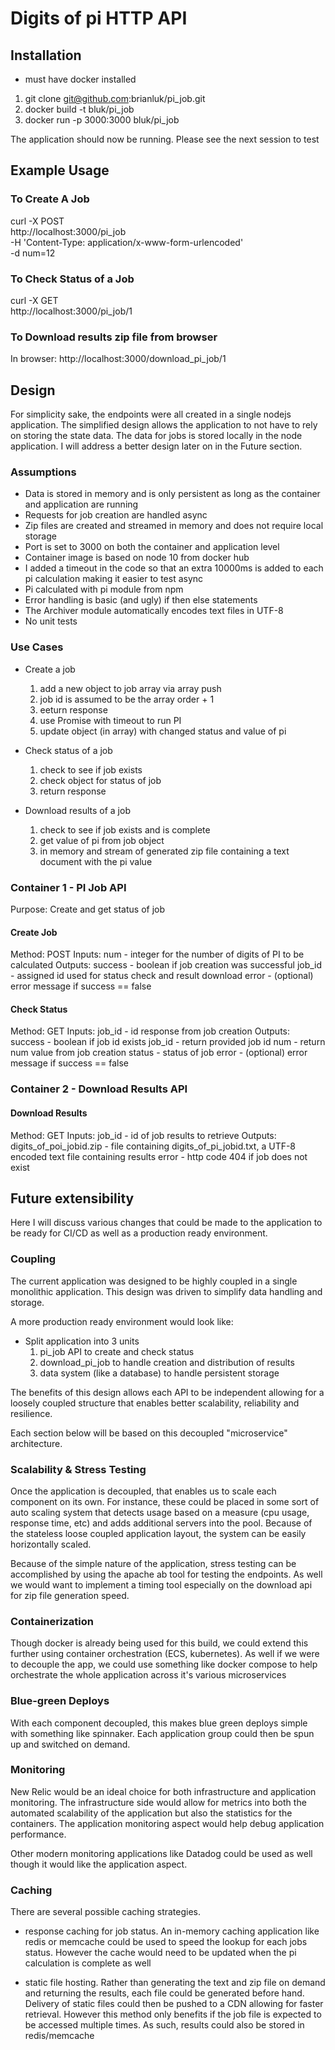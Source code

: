 # Digits of pi HTTP API

## Installation
- must have docker installed

1. git clone git@github.com:brianluk/pi_job.git
2. docker build -t bluk/pi_job
3. docker run -p 3000:3000 bluk/pi_job

The application should now be running. Please see the next session to test

## Example Usage
### To Create A Job
curl -X POST \
  http://localhost:3000/pi_job \
  -H 'Content-Type: application/x-www-form-urlencoded' \
  -d num=12
### To Check Status of a Job
curl -X GET \
  http://localhost:3000/pi_job/1
### To Download results zip file from browser
In browser: http://localhost:3000/download_pi_job/1

## Design
For simplicity sake, the endpoints were all created in a single nodejs application. The simplified design allows the application to not have to rely on storing the state data. The data for jobs is stored locally in the node application. I will address a better design later on in the Future section.

### Assumptions
- Data is stored in memory and is only persistent as long as the container and application are running
- Requests for job creation are handled async
- Zip files are created and streamed in memory and does not require local storage
- Port is set to 3000 on both the container and application level
- Container image is based on node 10 from docker hub
- I added a timeout in the code so that an extra 10000ms is added to each pi calculation making it easier to test async
- Pi calculated with pi module from npm
- Error handling is basic (and ugly) if then else statements
- The Archiver module automatically encodes text files in UTF-8
- No unit tests

### Use Cases
* Create a job
  1. add a new object to job array via array push
  2. job id is assumed to be the array order + 1
  3. eeturn response
  4. use Promise with timeout to run PI
  5. update object (in array) with changed status and value of pi

* Check status of a job
  1. check to see if job exists
  2. check object for status of job
  3. return response

* Download results of a job
  1. check to see if job exists and is complete
  2. get value of pi from job object
  3. in memory and stream of generated zip file containing a text document with the pi value

### Container 1 - PI Job API
Purpose: Create and get status of job

#### Create Job
Method:  POST
Inputs:  num - integer for the number of digits of PI to be calculated
Outputs: success - boolean if job creation was successful
         job_id - assigned id used for status check and result download
         error - (optional) error message if success == false

#### Check Status
Method:  GET
Inputs:  job_id - id response from job creation
Outputs: success - boolean if job id exists
	 job_id - return provided job id
	 num - return num value from job creation
	 status - status of job
	 error - (optional) error message if success == false

### Container 2 - Download Results API
#### Download Results
Method:  GET
Inputs:	 job_id - id of job results to retrieve
Outputs: digits_of_poi_jobid.zip - file containing digits_of_pi_jobid.txt, a UTF-8 encoded text file containing results
	 error - http code 404 if job does not exist

## Future extensibility

Here I will discuss various changes that could be made to the application to be ready for CI/CD as well as a production ready environment.

### Coupling
The current application was designed to be highly coupled in a single monolithic application. This design was driven to simplify data handling and storage.

A more production ready environment would look like:
* Split application into 3 units
  1. pi_job API to create and check status
  2. download_pi_job to handle creation and distribution of results
  3. data system (like a database) to handle persistent storage

The benefits of this design allows each API to be independent allowing for a loosely coupled structure that enables better scalability, reliability and resilience.

Each section below will be based on this decoupled "microservice" architecture.

### Scalability & Stress Testing
Once the application is decoupled, that enables us to scale each component on its own. For instance, these could be placed in some sort of auto scaling system that detects usage based on a measure (cpu usage, response time, etc) and adds additional servers into the pool. Because of the stateless loose coupled application layout, the system can be easily horizontally scaled.

Because of the simple nature of the application, stress testing can be accomplished by using the apache ab tool for testing the endpoints. As well we would want to implement a timing tool especially on the download api for zip file generation speed.

### Containerization
Though docker is already being used for this build, we could extend this further using container orchestration (ECS, kubernetes). As well if we were to decouple the app, we could use something like docker compose to help orchestrate the whole application across it's various microservices

### Blue-green Deploys
With each component decoupled, this makes blue green deploys simple with something like spinnaker. Each application group could then be spun up and switched on demand.

### Monitoring
New Relic would be an ideal choice for both infrastructure and application monitoring. The infrastructure side would allow for metrics into both the automated scalability of the application but also the statistics for the containers. The application monitoring aspect would help debug application performance.

Other modern monitoring applications like Datadog could be used as well though it would like the application aspect.

### Caching
There are several possible caching strategies.
* response caching for job status. An in-memory caching application like redis or memcache could be used to speed the lookup for each jobs status. However the cache would need to be updated when the pi calculation is complete as well

* static file hosting. Rather than generating the text and zip file on demand and returning the results, each file could be generated before hand. Delivery of static files could then be pushed to a CDN allowing for faster retrieval. However this method only benefits if the job file is expected to be accessed multiple times. As such, results could also be stored in redis/memcache
